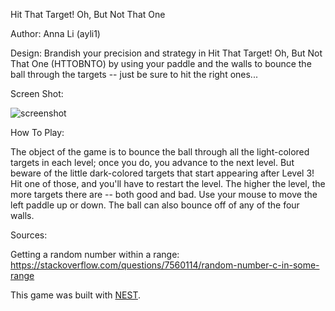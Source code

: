Hit That Target! Oh, But Not That One

Author: Anna Li (ayli1)

Design: Brandish your precision and strategy in Hit That Target! Oh, But Not That One (HTTOBNTO) by using your paddle and the walls to bounce the ball through the targets -- just be sure to hit the right ones...

Screen Shot:

![screenshot](https://user-images.githubusercontent.com/32079009/132264272-8068629e-001c-415e-97ad-b79d961bf85a.png)

How To Play:

The object of the game is to bounce the ball through all the light-colored targets in each level; once you do, you advance to the next level. But beware of the little dark-colored targets that start appearing after Level 3! Hit one of those, and you'll have to restart the level. The higher the level, the more targets there are -- both good and bad.
Use your mouse to move the left paddle up or down. The ball can also bounce off of any of the four walls.

Sources:

Getting a random number within a range: https://stackoverflow.com/questions/7560114/random-number-c-in-some-range

This game was built with [NEST](NEST.md).
